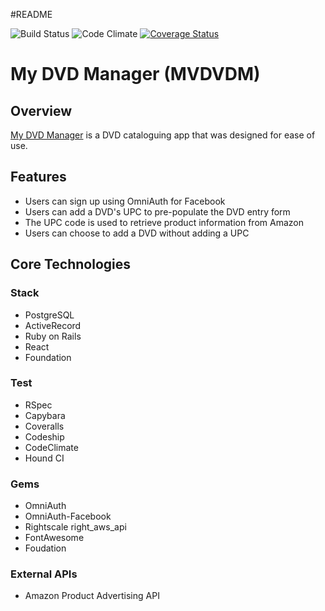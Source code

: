 #README

![Build Status](https://codeship.com/projects/e48c9de0-c933-0134-346b-422f29a80ca3/status?branch=master)
![Code Climate](https://codeclimate.com/github/nasilo/My_DVD_Manager.png)
[![Coverage Status](https://coveralls.io/repos/github/nasilo/My_DVD_Manager/badge.svg?branch=master)](https://coveralls.io/github/nasilo/My_DVD_Manager?branch=master)

# My DVD Manager (MVDVDM)

## Overview

[My DVD Manager](https://mdvdm.herokuapp.com) is a DVD cataloguing app that was designed for ease of use.

## Features

* Users can sign up using OmniAuth for Facebook
* Users can add a DVD's UPC to pre-populate the DVD entry form
* The UPC code is used to retrieve product information from Amazon
* Users can choose to add a DVD without adding a UPC

## Core Technologies

### Stack
* PostgreSQL
* ActiveRecord
* Ruby on Rails
* React
* Foundation

### Test
* RSpec
* Capybara
* Coveralls
* Codeship
* CodeClimate
* Hound CI

### Gems
* OmniAuth
* OmniAuth-Facebook
* Rightscale right_aws_api
* FontAwesome
* Foudation

### External APIs
* Amazon Product Advertising API
